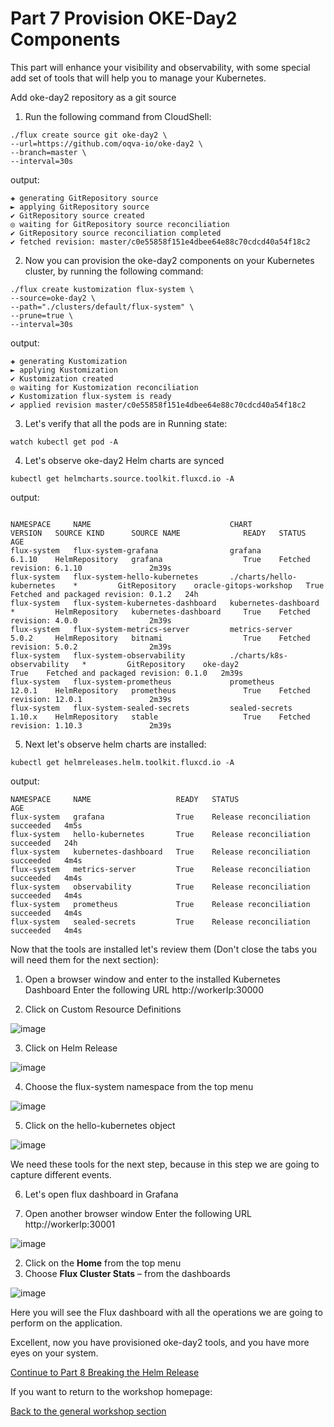 # Part 7 Provision OKE-Day2 Components #


This part will enhance your visibility and observability,
with some special add set of tools that will help you to manage your Kubernetes.


Add oke-day2 repository as a git source

1.	Run the following command from CloudShell: 
```  
./flux create source git oke-day2 \
--url=https://github.com/oqva-io/oke-day2 \
--branch=master \
--interval=30s
```

output: 
```
✚ generating GitRepository source
► applying GitRepository source
✔ GitRepository source created
◎ waiting for GitRepository source reconciliation
✔ GitRepository source reconciliation completed
✔ fetched revision: master/c0e55858f151e4dbee64e88c70cdcd40a54f18c2
```

2.	Now you can provision the oke-day2 components on your Kubernetes cluster, by running the following command: 
```
./flux create kustomization flux-system \
--source=oke-day2 \
--path="./clusters/default/flux-system" \
--prune=true \
--interval=30s
```

output: 
```
✚ generating Kustomization
► applying Kustomization
✔ Kustomization created
◎ waiting for Kustomization reconciliation
✔ Kustomization flux-system is ready
✔ applied revision master/c0e55858f151e4dbee64e88c70cdcd40a54f18c2
```

3.	Let's verify that all the pods are in Running state:

```
watch kubectl get pod -A 
```

4.	Let's observe oke-day2 Helm charts are synced
```
kubectl get helmcharts.source.toolkit.fluxcd.io -A
```

output:
```

NAMESPACE     NAME                               CHART                        VERSION   SOURCE KIND      SOURCE NAME              READY   STATUS                                 AGE
flux-system   flux-system-grafana                grafana                      6.1.10    HelmRepository   grafana                  True    Fetched revision: 6.1.10               2m39s
flux-system   flux-system-hello-kubernetes       ./charts/hello-kubernetes    *         GitRepository    oracle-gitops-workshop   True    Fetched and packaged revision: 0.1.2   24h
flux-system   flux-system-kubernetes-dashboard   kubernetes-dashboard         *         HelmRepository   kubernetes-dashboard     True    Fetched revision: 4.0.0                2m39s
flux-system   flux-system-metrics-server         metrics-server               5.0.2     HelmRepository   bitnami                  True    Fetched revision: 5.0.2                2m39s
flux-system   flux-system-observability          ./charts/k8s-observability   *         GitRepository    oke-day2                 True    Fetched and packaged revision: 0.1.0   2m39s
flux-system   flux-system-prometheus             prometheus                   12.0.1    HelmRepository   prometheus               True    Fetched revision: 12.0.1               2m39s
flux-system   flux-system-sealed-secrets         sealed-secrets               1.10.x    HelmRepository   stable                   True    Fetched revision: 1.10.3               2m39s
```


5.	Next let's observe helm charts are installed:
```
kubectl get helmreleases.helm.toolkit.fluxcd.io -A
```

output:
```
NAMESPACE     NAME                   READY   STATUS                             AGE
flux-system   grafana                True    Release reconciliation succeeded   4m5s
flux-system   hello-kubernetes       True    Release reconciliation succeeded   24h
flux-system   kubernetes-dashboard   True    Release reconciliation succeeded   4m4s
flux-system   metrics-server         True    Release reconciliation succeeded   4m4s
flux-system   observability          True    Release reconciliation succeeded   4m4s
flux-system   prometheus             True    Release reconciliation succeeded   4m4s
flux-system   sealed-secrets         True    Release reconciliation succeeded   4m4s 
```

Now that the tools are installed let's review them (Don't close the tabs you will need them for the next section):

1.	Open a browser window and enter to the installed Kubernetes Dashboard
Enter the following URL http://workerIp:30000


2.	Click on Custom Resource Definitions 

![image](pics/dashboard-1.PNG)


3.	Click on Helm Release 

![image](pics/dashboard-2.PNG)

4.	Choose the flux-system namespace from the top menu

![image](pics/dashboard-3.PNG)

5.	Click on the hello-kubernetes object

![image](pics/dashboard-7.PNG)

We need these tools for the next step, because in this step we are going to capture different events.


6.	Let's open flux dashboard in Grafana

1.	Open another browser window 
Enter the following URL http://workerIp:30001

![image](pics/grafana-1.PNG)

2.	Click on the **Home** from the top menu
3.	Choose **Flux Cluster Stats** – from the dashboards

![image](pics/grafana-2.PNG) 

Here you will see the Flux dashboard with all the operations we are going to perform on the application. 

Excellent, now you have provisioned oke-day2 tools, and you have more eyes on your system. 

[Continue to Part 8 Breaking the Helm Release](part8.md) 

If you want to return to the workshop homepage:

[Back to the general workshop section](README.md)

